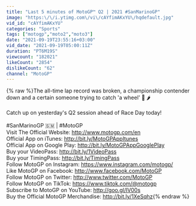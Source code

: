 ```yaml
---
title: "Last 5 minutes of MotoGP™ Q2 | 2021 #SanMarinoGP"
image: "https:\/\/i.ytimg.com\/vi\/cAYfimAKxYU\/hqdefault.jpg"
vid_id: "cAYfimAKxYU"
categories: "Sports"
tags: ["motogp","moto2","moto3"]
date: "2021-09-19T23:55:16+03:00"
vid_date: "2021-09-19T05:00:11Z"
duration: "PT6M19S"
viewcount: "182021"
likeCount: "2854"
dislikeCount: "62"
channel: "MotoGP"
---
```

{% raw %}The all-time lap record was broken, a championship contender down and a certain someone trying to catch 'a wheel' 👀 🌶<br /><br />Catch up on yesterday's Q2 session ahead of Race Day today! <br /><br />#SanMarinoGP 🇸🇲  | #MotoGP<br />Visit The Official Website: <a rel="nofollow" target="blank" href="http://www.motogp.com/en">http://www.motogp.com/en</a><br />Official App on iTunes: <a rel="nofollow" target="blank" href="http://bit.ly/MotoGPAppItunes">http://bit.ly/MotoGPAppItunes</a><br />Official App on Google Play: <a rel="nofollow" target="blank" href="http://bit.ly/MotoGPAppGooglePlay">http://bit.ly/MotoGPAppGooglePlay</a><br />Buy your VideoPass: <a rel="nofollow" target="blank" href="http://bit.ly/1VideoPass">http://bit.ly/1VideoPass</a>  <br />Buy your TimingPass: <a rel="nofollow" target="blank" href="http://bit.ly/TimingPass">http://bit.ly/TimingPass</a><br />Follow MotoGP on Instagram: <a rel="nofollow" target="blank" href="https://www.instagram.com/motogp/">https://www.instagram.com/motogp/</a><br />Like MotoGP on Facebook: <a rel="nofollow" target="blank" href="http://www.facebook.com/MotoGP">http://www.facebook.com/MotoGP</a><br />Follow MotoGP on Twitter: <a rel="nofollow" target="blank" href="http://www.twitter.com/MotoGP">http://www.twitter.com/MotoGP</a><br />Follow MotoGP on TikTok: <a rel="nofollow" target="blank" href="https://www.tiktok.com/@motogp">https://www.tiktok.com/@motogp</a><br />Subscribe to MotoGP on YouTube: <a rel="nofollow" target="blank" href="http://goo.gl/IV00s">http://goo.gl/IV00s</a><br />Buy the Official MotoGP Merchandise: <a rel="nofollow" target="blank" href="http://bit.ly/1XeSqhz">http://bit.ly/1XeSqhz</a>{% endraw %}
